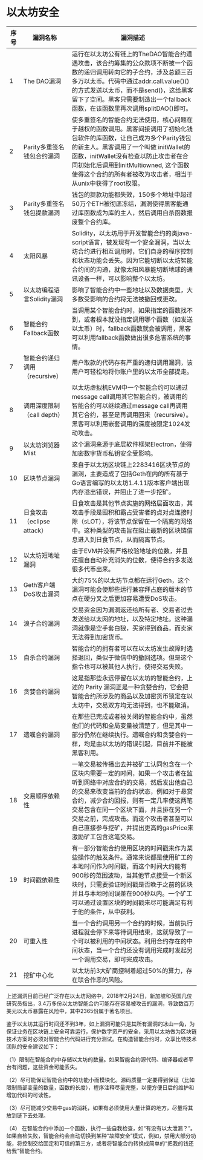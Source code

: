 # 以太坊安全

序号|漏洞名称|漏洞描述
-----|---------|--------
1|The DAO漏洞|运行在以太坊公有链上的TheDAO智能合约遭遇攻击，该合约筹集的公众款项不断被一个函数的递归调用转向它的子合约，涉及总额三百多万以太币。代码中通过addr.call.value()()的方式发送以太币，而不是send()，这给黑客留下了空间。黑客只需要制造出一个fallback函数，在该函数里再次调用splitDAO()即可。
2|Parity多重签名钱包合约漏洞|使多重签名的智能合约无法使用，核心问题在于越权的函数调用。黑客间接调用了初始化钱包软件的库函数，让自己成为多个Parity钱包的新主人。黑客调用了一个叫做 initWallet的函数，initWallet没有检查以防止攻击者在合同初始化后调用到initMultiowned,   这个函数使得这个合约的所有者被改为攻击者，相当于从unix中获得了root权限。
3|Parity多重签名钱包提款漏洞|钱包的提款功能都失效，150多个地址中超过50万个ETH被彻底冻结，漏洞使得黑客能通过库函数成为库的主人，然后调用自杀函数报废整个合约库。
4|太阳风暴|Solidity，以太坊用于开发智能合约的类java-script语言，被发现有一个安全漏洞，当以太坊合约进行相互调用时，它们自身的程序控制和状态功能会丢失。因为它能切断以太坊智能合约间的沟通，就像太阳风暴能切断地球的通讯设备一样，可以影响整个以太坊。
5|以太坊编程语言Solidity漏洞|影响了智能合约中一些地址以及数据类型，大多数受影响的合约将无法被撤回或更改。
6|智能合约Fallback函数|当调用某个智能合约时，如果指定的函数找不到，或者根本就没指定调用哪个函数（如发送以太币）时，fallback函数就会被调用，黑客可以利用fallback函数做出很多危害系统的事情。
7|智能合约递归调用（recursive）|用户取款的代码存有严重的递归调用漏洞，该用户可轻松地将你账户里的以太币全部提走。
8|调用深度限制（call depth）|以太坊虚拟机EVM中一个智能合约可以通过message call调用其它智能合约，被调用的智能合约可以继续通过message   call再调用其它合约，甚至是再调用回来（recursive）。黑客可以利用嵌套调用的深度被限定1024发动攻击。
9|以太坊浏览器Mist|这个漏洞来源于底层软件框架Electron，使得加密数字货币私钥安全受影响。
10|区块节点漏洞|来自于以太坊区块链上2283416区块节点的漏洞，主要造成了包括Geth在内的所有基于Go语言编写的以太坊1.4.11版本客户端出现内存溢出错误，并阻止了进一步挖矿。
11|日食攻击（eclipse attack）|日食攻击是其他节点实施的网络层面攻击，其攻击手段是囤积和霸占受害者的点对点连接时隙（sLOT），将该节点保留在一个隔离的网络中。这种类型的攻击旨在阻止最新的区块链信息进入到日食节点，从而隔离节点。
12|以太坊短地址漏洞|由于EVM并没有严格校验地址的位数，并且还擅自自动补充消失的位数，使得合约多发送很多代币出来。
13|Geth客户端DoS攻击漏洞|大约75%的以太坊节点都在运行Geth，这个漏洞可能会使那些运行兼容拜占庭的版本的节点在硬分叉之后更加容易遭受DoS攻击。
14|浪子合约漏洞|交易资金因为漏洞返还给所有者、交易者过去发送给以太网的地址，以及特定地址。这种漏洞就像是空手套白狼，买家得到商品，而卖家无法得到加密货币。
15|自杀合约漏洞|智能合约的拥有者可以在以太坊发生故障时选择退回，类似于微信中的撤回选项。但是这个指令也可以被其他人执行，使得交易失败。
16|贪婪合约漏洞|这是指那些永远停留在以太坊的智能合约，上述的   Parity 漏洞正是一种贪婪合约，它会把智能合约所涉及的商品以及加密货币锁定在以太坊中，交易双方均无法得到，也不能取消。
17|遗嘱合约漏洞|在那些已完成或者被关闭的智能合约中，虽然他们的代码和全局变量被清楚了，但是其中一部分仍然在继续执行。遗嘱合约和贪婪合约一样，均是由以太坊的错误引起，目前并不能被黑客利用。
18|交易顺序依赖性|一笔交易被传播出去并被矿工认同包含在一个区块内需要一定的时间，如果一个攻击者在监听到网络中对应合约的交易，然后发出他自己的交易来改变当前的合约状态，例如对于悬赏合约，减少合约回报，则有一定几率使这两笔交易包含在同一个区块下面，并且排在另一个交易之前，完成攻击。而这个攻击者甚至可以自己直接参与挖矿，并提出更高的gasPrice来激励矿工包含这笔交易。
19|时间戳依赖性|有一部分智能合约使用区块的时间戳来作为某些操作的触发条件。通常来说都是使用矿工的本地时间作为时间戳，而这个时间大约能有900秒的范围波动，当其他节点接受一个新区块时，只需要验证时间戳是否晚于之前的区块并且与本地时间误差在900秒以内。一个矿工可以通过设置区块的时间戳来尽可能满足有利于他的条件，从中获利。
20|可重入性|当一个合约调用另一个合约的时候，当前执行进程就会停下来等待调用结束，这就导致了一个可以被利用的中间状态。利用合约存在的中间状态，当一个合约还没有调用完成时发起另一个调用交易，即可完成攻击。
21|挖矿中心化|以太坊前3大矿商控制着超过50%的算力，存在联合作恶的风险。

上述漏洞目前已经广泛存在以太坊网络中，2018年2月24日，新加坡和英国几位研究员指出，3.4万多份以太坊智能合约可能存在容易被攻击的漏洞，导致数百万美元以太币暴露在风险中，其中2365份属于著名项目。

鉴于以太坊其运行时间还不到3年，如上漏洞可能只是其所有漏洞的冰山一角，为保证业务在区块链上安全可靠运行，保护数字资产的安全，采用以太坊做为区块链技术方案时必须对智能合约代码进行充分测试。在构造智能合约时，众享比特技术团队的安全建议如下：

（1）限制在智能合约中存储以太坊的数量。如果智能合约源代码、编译器或者平台有问题，这些资金可能丢失。

（2）尽可能保证智能合约中的功能小而模块化。源码质量一定要得到保证（比如限制局部变量的数量，函数的长度），程序注释尽量完整，以便方便日后的维护和增加代码的可读性。

（3）尽可能减少交易中gas的消耗，如果有必须使用大量计算的地方，尽量将其放到链下去处理。

（4） 在智能合约中添加一个函数，执行一些自我检查，如“有没有以太泄漏？”。如果自检失败，智能合约会自动切换到某种“故障安全”模式，例如，禁用大部分功能，将控制交给固定和可信的第三方，或者将智能合约转换成简单的“把我的钱还给我”智能合约。
